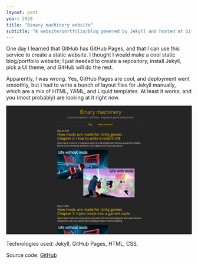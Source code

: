 ```yaml
---
layout: post
year: 2020
title: "Binary machinery website"
subtitle: "A website/portfolio/blog powered by Jekyll and hosted at GitHub Pages"
---
```


One day I learned that GitHub has GitHub Pages, and that I can use this service to create a static website. I thought I would make a cool static blog/portfolio website; I just needed to create a repository, install Jekyll, pick a UI theme, and GitHub will do the rest.

Apparently, I was wrong. Yes, GitHub Pages are cool, and deployment went smoothly, but I had to write a bunch of layout files for Jekyll manually, which are a mix of HTML, YAML, and Liquid templates. At least it works, and you (most probably) are looking at it right now.

![](/assets/img/personal-projects/blog_preview.png)

Technologies used: Jekyll, GitHub Pages, HTML, CSS.

Source code: [GitHub](https://github.com/binary-machinery/binary-machinery.github.io)